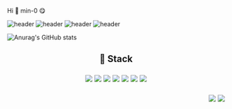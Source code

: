 Hi 👋 min-0 😋

![header](https://capsule-render.vercel.app/api?type=rounded&color=gradient&text=%20asdf%20&height=300&fontSize=100&textBg=true)
![header](https://capsule-render.vercel.app/api?type=rounded&color=gradient&text=%20asdf%20&height=300&fontSize=100&textBg=true&type=venom)
![header](https://capsule-render.vercel.app/api?type=venom)
![header](https://capsule-render.vercel.app/api?color=timeGradient)

![Anurag's GitHub stats](https://github-readme-stats.vercel.app/api?username=code-nain&show_icons=true&theme=radical)

<h2 align="center"> 🎨 Stack <br> </p>
 
  <img src="https://img.shields.io/badge/Java-007396?style=round-square&logo=java&logoColor=white"/> <img src="https://img.shields.io/badge/Spring Boot-6DB33F?style=round-square&logo=Spring Boot&logoColor=white"/>
  <img src="https://img.shields.io/badge/Android Studio-3DDC84?style=round-square&logo=Android Studio&logoColor=white"/> <img src="https://img.shields.io/badge/MongoDB-47A248?style=round-square&logo=MongoDB&logoColor=white"/> 
  <img src="https://img.shields.io/badge/MySQL-4479A1?style=round-square&logo=MySQL&logoColor=white"/> <img src="https://img.shields.io/badge/MariaDB-003545?style=round-square&logo=mariadb&logoColor=white"/>
  <img src="https://img.shields.io/badge/Docker-2496ED?style=round-square&logo=docker&logoColor=white"/>

 
<p align="right">
<a href="블로그 주소"><img src="https://img.shields.io/badge/My tech blog-A9BCF5?style=flat-square&logo=GitHub Sponsors&logoColor=white&link=블로그 주소"/></a>
<a href="인스타그램 주소" target="_blank"><img src="https://img.shields.io/badge/Instagram-E4405F?style=flat-square&logo=Instagram&logoColor=white"/></a>
